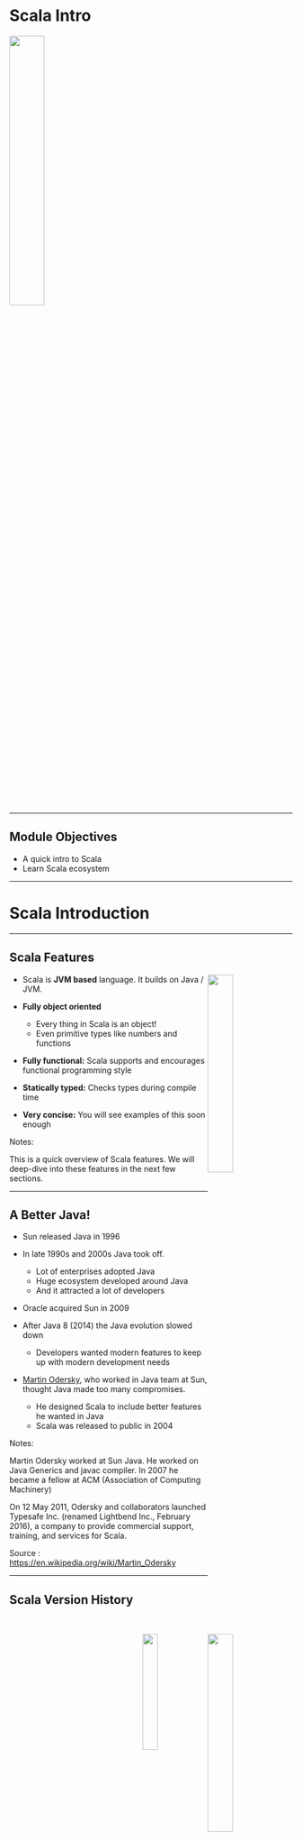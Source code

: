 # Scala Intro

<img src="../../assets/images/logos/scala-logo-1.png" style="width:35%;"/><!-- {"left" : 6.49, "top" : 7.66, "height" : 2.07, "width" : 4.52} -->

---

## Module Objectives

* A quick intro to Scala
* Learn Scala ecosystem

---

# Scala Introduction

---

## Scala Features

<img src="../../assets/images/logos/scala-logo-1.png" style="width:30%;float:right;"/><!-- {"left" : 13.18, "top" : 1.89, "height" : 1.66, "width" : 3.63} -->

<img src="../../assets/images/logos/java-logo-1.png" style="width:30%;float:right;clear:both;"/> <!-- {"left" : 13.28, "top" : 3.4, "height" : 3.43, "width" : 3.43} -->

* Scala is **JVM based** language. It builds on Java / JVM.

* **Fully object oriented**
    - Every thing in Scala is an object!
    - Even primitive types like numbers and functions

* **Fully functional:** Scala supports and encourages functional programming style

* **Statically typed:**  Checks types during compile time

* **Very concise:** You will see examples of this soon enough

Notes:

This is a quick overview of Scala features. We will deep-dive into these features in the next few sections.

---

## A Better Java!

<img src="../../assets/images/logos/sun-logo-2.png" style="width:23%;float:right;"/> <!-- {"left" : 13.71, "top" : 1.89, "height" : 1.14, "width" : 2.63} -->

<img src="../../assets/images/people/martin-odersky-1.jpg" style="width:20%;float:right;clear:both;"/><!-- {"left" : 13.38, "top" : 3.32, "height" : 5.06, "width" : 3.28} -->

* Sun released Java in 1996

* In late 1990s and 2000s Java took off.
    - Lot of enterprises adopted Java
    - Huge ecosystem developed around Java
    - And it attracted a lot of developers

* Oracle acquired Sun in 2009

* After Java 8 (2014) the Java evolution slowed down
    - Developers wanted modern features to keep up with modern development needs

* [Martin Odersky](https://en.wikipedia.org/wiki/Martin_Odersky), who worked in Java team at Sun, thought Java made too many compromises.
    - He designed Scala to include better features he wanted in Java
    - Scala was released to public in 2004

Notes:

Martin Odersky  worked at Sun Java.  He worked on Java Generics and javac compiler.  In 2007 he became a fellow at ACM (Association of Computing Machinery)

On 12 May 2011, Odersky and collaborators launched Typesafe Inc. (renamed Lightbend Inc., February 2016), a company to provide commercial support, training, and services for Scala.

Source : https://en.wikipedia.org/wiki/Martin_Odersky

---

## Scala Version History

| Date       | Scala version | Description            |
|------------|---------------|------------------------|
| 2001       |               | Work starts on Scala   |
| 2004       | v 1.0         | Initial public release |
| 2006 March | v 2.0         |                        |
| 2021       | V 3           | Big update!            |

<!-- {"left" : 1.89, "top" : 2.71, "height" : 2.5, "width" : 13.78} -->
Notes:

---

## Scala is a JVM Language

<img src="../../assets/images/scala/scala-and-jvm-2.png" style="width:40%;float:right;"/> <!-- {"left" : 11.3, "top" : 2.16, "height" : 5.42, "width" : 5.9} -->

* Scala source code compiles into a byte code

* `A.scala --> scalac compiler --> A.class`

* Then the byte code is executed by Java Virtual Machine (JVM)

* Why JVM is great
    - Cross platform.  JVM can run on multiple platforms and operating systems (Windows, Mac, Linux)
    - Byte code is portable across platforms (write-once-run-anywhere)
    - JVM can manage memory automatically
    - JVM is one of the best run-times, evolved over the years of research and experiment
    - Sports really good optimizers like Just in Time (JIT) compilers

---

## Scala Features: Pure OO

* Scala is a **purely object oriented language**

* Every thing is an object, including numbers and functions!

```java
// in java, i is a primitive, not an object
int i = 10;

// in Scala, i is an object
val i : Int = 10
```
<!-- {"left" : 0, "top" : 3.21, "height" : 1.26, "width" : 5.77} -->

* Classes

```scala
class Point(var x: Int, var y: Int) {
    // class methods
}
```
<!-- {"left" : 0, "top" : 4.97, "height" : 1.15, "width" : 6.93} -->

* Traits

```scala
trait Printable{  
    def print()  {
        println ("Default")
    }
}  
  
class A4 extends Printable{  
    def print(){  
        println("A4 paper")  
    }  
}  
```
<!-- {"left" : 0, "top" : 6.98, "height" : 3.18, "width" : 5.12} -->

---

## Scala Features: Functional

* **Scala is a functional language**

* Every function is a value; It supports anonymous functions, and higher order functions

```scala
val square = (x: Int) => x * x
```
<!-- {"left" : 0, "top" : 3.96, "height" : 0.82, "width" : 8.32} -->

<br/>

* Higher order functions allow concise programming

```scala
val salaries = Seq(20000, 70000, 40000)
val newSalaries = salaries.map(x => x * 2) // List(40000, 140000, 80000)
// another option
val doubleSalary = (x: Int) => x * 2
val newSalaries2 = salaries.map(doubleSalary) // List(40000, 140000, 80000)
```
<!-- {"left" : 0, "top" : 3.96, "height" : 2.13, "width" : 16.29} -->

---

## Scala Features: Statically Typed

* Scala has **static typing**.  It's expressive type system enforces **compile-time type checking**.  This catches type mis-matches early on, and avoids costly run-time bugs

* **Type inference** facilitates cleaner, concise code

```scala
val i = 10  // i is automatically inferred as Int
val name = "John" // name is String

// types can be explicitly defined, but not necessary
val point: Point = Point (10, 20)
```
<!-- {"left" : 0, "top" : 4.5, "height" : 1.74, "width" : 9.63} -->

---

## Scala Features: Singleton Classes

* **Singleton classes** are supported at language level, no need for kludegy fixes

```scala
object Singleton{  
    def main(args:Array[String]){  
        println ("Hi from main")
    }  
} 
```
<!-- {"left" : 0, "top" : 3.03, "height" : 1.64, "width" : 6.25} -->


```scala
package logging
object Logger {
  def info(message: String): Unit = println(s"INFO: $message")
}
// ----
import logging.Logger.info
object Run{  
    def main(args:Array[String]){  
        info("hi from main")  // -->  INFO: hi from main
    }  
} 
```
<!-- {"left" : 0, "top" : 4.79, "height" : 2.49, "width" : 7.94} -->

<br/>

* Compare with Java singleton

```java

public class Elvis {  // one and only
    public static final Elvis INSTANCE = new Elvis ();
    private Elvis(){} // must make constructor private, so no one can create new
}

// access it like this:
Elvis elvis = Elvis.INSTANCE;
```
<!-- {"left" : 0, "top" : 8.13, "height" : 2.32, "width" : 14.13} -->

---

## Scala Features: Case Classes

* **Case classes** compact representation of classes, that are **immutable** and support **pattern matching**


```scala
case class Fruit (name:String, color:String, price:Int)

val orange = Fruit ("Naval Orange", "Orange", 1)
val greenApple = Fruit ("Apple", "Green", 2)
val redApple  = Fruit ("Apple", "Red", 3)
val banana = Fruit ("Yellow Banana", "Yellow", 4)

// TODO: Write a match expression to select Apples

```
<!-- {"left" : 0, "top" : 3.28, "height" : 2.61, "width" : 9.94} -->

---

## Scala Features: JVM Language

* Since Scala runtime is JVM, it benefits from extensive Java eco system

* Scala can interoperate relatively seamlessly with Java libraries

* Here is an example of using the popular [Joda time](https://www.joda.org/joda-time/) Java library in Scala

```scala
import  org.joda.time.format.DateTimeFormat
import org.joda.time.DateTime

val dateStr = "2021-06-13"
val formatter = DateTimeFormat.forPattern("yyyy-MM-dd")
val dateTime:DateTime = formatter.parseDateTime(dateStr)
println(dateTime.dayOfWeek().getAsText(Locale.getDefault()))  // Prints "Sunday"
```
<!-- {"left" : 0, "top" : 4.27, "height" : 2.76, "width" : 16.8} -->

---

## Scala Use Cases

* Scala is a general purpose language (like Java) so can be used in wide variety of projects.  How ever there are some areas it really excels in.   Here are few:

* High performance, highly concurrent Web services

* Large scale distributed applications, like Spark applications

* Distributed, Cloud-native apps

* References:
    - [What is Scala good for](https://news.ycombinator.com/item?id=25043915)

---

## Scala Adoption

* Scala enjoyed a good uptake among Java and Functional programmers

* Some popular Big data and distributed systems were developed in Scala, boosting popularity!
    - [Apache Spark](https://spark.apache.org/) was written in Scala and caused a good deal of interest in Scala language
    - [Apache Kafka](https://kafka.apache.org/) is another popular messaging system, written in Scala

* The New York Times'  internal content management system Blackbeard is built using Scala, Akka and Play Framework. (2014, [Source](https://open.nytimes.com/building-blackbeard-a-syndication-system-powered-by-play-scala-and-akka-9ae867d47da6))

* Twitter uses Scala for its backend code

* References: [1](https://www.javatpoint.com/history-of-scala)

Notes:

---

## Scala 3.0

<img src="../../assets/images/logos/scala-logo-3.png" style="width:20%;float:right;"/> <!-- {"left" : 14.33, "top" : 1.6, "height" : 2.16, "width" : 2.87} -->


* This is a big release for Scala, eight years in the making with 28,000 commits, 7,400 pull requests, and 4,100 closed issues

* New 'quiet' syntax, no brackets around conditions, and loops


```scala
if x < 0 then
  "negative"
else if x == 0 then
  "zero"
```
<!-- {"left" : 0, "top" : 5.2
, "height" : 1.24, "width" : 3.39} -->

* Type system improvements. [Union types](https://dotty.epfl.ch/docs/reference/new-types/union-types.html)

* Language simplified;  dropped some features like [Delayed Init](https://dotty.epfl.ch/docs/reference/dropped-features/delayed-init.html).  See [more dropped features](https://dotty.epfl.ch/docs/Dropped%20Features/index.html)

* Metaprogramming.  [more details](https://docs.scala-lang.org/scala3/guides/macros/index.html)

* References:
    - [What's new in Scala 3.0](https://docs.scala-lang.org/scala3/new-in-scala3.html)
    - [Scala 3 new features](https://www.infoq.com/news/2021/06/scala-3-overhaul/)
    - [Martin Odersky goes over Scala 3 and beyond](https://www.youtube.com/watch?v=NXTjnowBx-c)

---

## Scala Criticisms

<img src="../../assets/images/generic/pushing-boulder-on-hill-2.png" style="width:30%;float:right;"/> <!-- {"left" : 11.02, "top" : 1.89, "height" : 4.29, "width" : 6.1} -->


* Scala can be a steep learning curve

* The 'different thinking and concepts' might take some getting used to

* Functional programming requires a different way of thinking

* Good tooling (IDEs, fast compilers) lacked in early years,  that was a hinderance for new developers

* Java is adding some functional programming constructs, that may encourage Java developers to stick with Java, instead of moving to Scala

* References:
    - [Kotlin vs Scala](https://medium.com/digitalfrontiers/why-did-kotlin-succeed-and-scala-not-1a8e279d2077)

---

## Scala EcoSystem

* **Build:** sbt, maven, gradle

* **IDEs:** IntelliJ,  Eclipse with Scala plugin, Netbeans, [Metals](https://scalameta.org/metals/)

* **Target JVM:** Java 8 is most popular, followed by Java 11

* **Unit Testing:** ScalaTest, JUnit, specs2

* **Web development:** Akka-http, Play

* **Misc tools:** Scalafmt, Scalastyle, Scoverage

* References:
    - [Scala ecosystem in 2021 by JetBrains](https://www.jetbrains.com/lp/devecosystem-2021/scala/)
    - [What is missing in scala ecosystem?](https://www.reddit.com/r/scala/comments/ir8ygb/what_is_missing_in_scala_ecosystem/)

---

## Group Discussion: Scala Use Cases

<img src="../../assets/images/icons/group-labs.png" style="width:25%;float:right;"/><!-- {"left" : 11.99, "top" : 2.62, "height" : 3.81, "width" : 5.25} -->

* Let's discuss some of your project needs and where Scala would be applicable

Notes:

---

# Getting Scala

---

## Getting Scala Setup

* Recommended stack:
    - Scala 2.13
    - Java SDK 11

* IDEs / Editors
    - [IntelliJ](https://www.jetbrains.com/idea/) - highly recommended
    - [VSCode](https://code.visualstudio.com/) - modern editor

* Optional tools, that would improve your Scala experience
    - [Ammonite](https://ammonite.io/) - a modern Scala REPL environment, with syntax highlighting and lets you run scripts
    - [Mill](https://com-lihaoyi.github.io/mill/mill/Intro_to_Mill.html) - a modern build tool for Scala

---

## Scala Setup 1 - JDK

* First thing, is to get JDK 11 setup

* Check your Java version

```bash
$   java -version

# Output:
Openjdk version "11.0.11" 2021-04-20
OpenJDK Runtime Environment (build 11.0.11+9-Ubuntu-0ubuntu2)
OpenJDK 64-Bit Server VM (build 11.0.11+9-Ubuntu-0ubuntu2, mixed mode, sharing)
```
<!-- {"left" : 0, "top" : 3.21, "height" : 2.24, "width" : 15.38} -->

<br/>
* If you don't have JDK-11, follow instructions to your platform to setup JDK for your system

---

## Scala Setup 2 - Scala

* The most straight-forward way to get Scala is download the Scala binary bundle (zip or tgz) for your platform.  This way you can control what version of Scala you would be using

* [Scala 2 download page](https://www.scala-lang.org/download/scala2.html)

* At this time of writing, the latest version of Scala is 2.13.7

* Here is how to set it up on command line system

```bash
$   wget https://downloads.lightbend.com/scala/2.13.7/scala-2.13.7.tgz
$   tar xvf scala-2.13.7.tgz

# Setup PATH variable
$    export PATH=$(pwd)/scala-2.13.7/bin:$PATH

# invoke scala
$   scala

# Sample output:
#   Welcome to Scala 2.13.7 (OpenJDK 64-Bit Server VM, Java 11.0.11).
#   Type in expressions for evaluation. Or try :help.

#   scala> 
```
<!-- {"left" : 0, "top" : 5.78, "height" : 4.36, "width" : 12.44} -->

---

## Scala Setup 3 - Install IDEs

* A good IDE will tremendously help with Scala coding.  We heartily recommend [IntelliJ](https://www.jetbrains.com/idea/)

* Also a a decent editor like [VSCode](https://code.visualstudio.com/) is highly recommended

<img src="../../assets/images/logos/intellij-idea-logo-1.png" style="width:30%;"/><!-- {"left" : 2.24, "top" : 5.36, "height" : 2.15, "width" : 6.71} --> <img src="../../assets/images/logos/vscode-logo-1.png" style="width:30%;"/><!-- {"left" : 8.81, "top" : 4.8, "height" : 2.62, "width" : 6.24} -->

---

## Good References

<img src="../../assets/images/books/programming-scala-3rd-edition-9781492077886.jpeg" style="width:20%;float:right;"/> <!-- {"left" : 12.58, "top" : 1.89, "height" : 5.86, "width" : 4.47} -->

* Books
    - [Programming Scala, 3rd edition](https://learning.oreilly.com/library/view/programming-scala-3rd/9781492077886/) - Learn the language
    - [Hands on Scala](https://www.handsonscala.com/) - Practical approach to Scala and [code on github](https://github.com/handsonscala/handsonscala)

* Online
    - [#ThisWeekInScala!](https://medium.com/disney-streaming/tagged/thisweekinscala) - great blog to keep up with Scala news
    - [Should I learn Scala](https://www.toptal.com/scala/why-should-i-learn-scala)

---

## Review and Q&A

<img src="../../assets/images/icons/q-and-a-1.png" style="width:20%;float:right;" /> <!-- {"left" : 13.05, "top" : 2.09, "height" : 2.68, "width" : 3.63} -->


* Let's go over what we have covered so far

* Any questions?

<img src="../../assets/images/icons/quiz-icon.png" style="width:40%;float:right;clear:both;" /><!-- {"left" : 4.9, "top" : 6.11, "height" : 5.14, "width" : 7.7} -->
